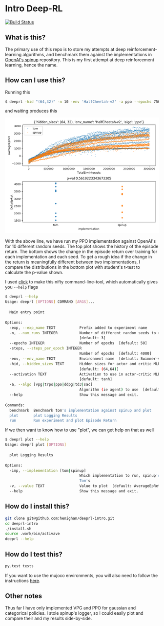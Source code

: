# Intro Deep-RL

[![Build Status](https://travis-ci.com/henighan/deeprl-intro.svg?branch=master)](https://travis-ci.com/henighan/deeprl-intro)

## What is this?
The primary use of this repo is to store my attempts at deep reinforcement-learning algorithms, and benchmark them against the implementations in  [OpenAI's spinup](https://spinningup.openai.com/en/latest/) repository. This is my first attempt at deep reinforcement learning, hence the name.

## How can I use this?

Running this
```bash
$ deeprl -hid "(64,32)" -n 10 -env 'HalfCheetah-v2' -a ppo --epochs 750 benchmark
```
and waiting produces this

![alt text](imgs/halfcheetah_ppo_benchmark.png)

With the above line, we have run my PPO implementation against OpenAI's for 10 different random seeds. The top plot shows the history of the episode return. The bottom shows the change in the episode return over training for each implementation and each seed. To get a rough idea if the change in the return is meaningfully different between two implementations, I compare the distributions in the bottom plot with student's t-test to calculate the p-value shown.

I used [click](https://click.palletsprojects.com/en/7.x/) to make this nifty command-line-tool, which automatically gives you `--help` flags


```bash
$ deeprl --help
Usage: deeprl [OPTIONS] COMMAND [ARGS]...

  Main entry point

Options:
  -exp, --exp_name TEXT           Prefix added to experiment name
  -n, --num_runs INTEGER          Number of different random seeds to run
                                  [default: 3]
  --epochs INTEGER                Number of epochs  [default: 50]
  -steps, --steps_per_epoch INTEGER
                                  Number of epochs  [default: 4000]
  -env, --env_name TEXT           Environment name  [default: Swimmer-v2]
  -hid, --hidden_sizes TEXT       Hidden sizes for actor and critic MLPs
                                  [default: (64,64)]
  --activation TEXT               Activation to use in actor-critic MLPs
                                  [default: tanh]
  -a, --algo [vpg|trpo|ppo|ddpg|td3|sac]
                                  Algorithm (ie agent) to use  [default: vpg]
  --help                          Show this message and exit.

Commands:
  benchmark  Benchmark tom's implementation against spinup and plot
  plot       plot Logging Results
  run        Run experiment and plot Episode Return
```

If we then want to know how to use "plot", we can get help on that as well

```bash
$ deeprl plot --help
Usage: deeprl plot [OPTIONS]

  plot Logging Results

Options:
  -imp, --implementation [tom|spinup]
                                  Which implementation to run, spinup's or
                                  Tom's
  -v, --value TEXT                Value to plot  [default: AverageEpRet]
  --help                          Show this message and exit.
```

## How do I install this?

```bash
git clone git@github.com:henighan/deeprl-intro.git
cd deeprl-intro
./install.sh
source .work/bin/activave
deeprl --help
```

## How do I test this?
```bash
py.test tests
```

If you want to use the mujoco environments, you will also need to follow the instructions [here](https://spinningup.openai.com/en/latest/user/installation.html#installing-mujoco-optional).

## Other notes

Thus far I have only implemented VPG and PPO for gaussian and categorical policies. I stole spinup's logger, so I could easily plot and compare their and my results side-by-side.
